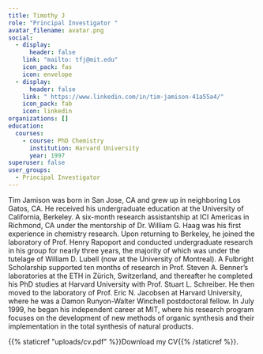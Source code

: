 ```yaml
---
title: Timothy J
role: "Principal Investigator "
avatar_filename: avatar.png
social:
  - display:
      header: false
    link: "mailto: tfj@mit.edu"
    icon_pack: fas
    icon: envelope
  - display:
      header: false
    link: " https://www.linkedin.com/in/tim-jamison-41a55a4/"
    icon_pack: fab
    icon: linkedin
organizations: []
education:
  courses:
    - course: PhD Chemistry
      institution: Harvard University
      year: 1997
superuser: false
user_groups:
  - Principal Investigator
---
```

<!--StartFragment-->

Tim Jamison was born in San Jose, CA and grew up in neighboring Los Gatos, CA. He received his undergraduate education at the University of California, Berkeley. A six-month research assistantship at ICI Americas in Richmond, CA under the mentorship of Dr. William G. Haag was his first experience in chemistry research. Upon returning to Berkeley, he joined the laboratory of Prof. Henry Rapoport and conducted undergraduate research in his group for nearly three years, the majority of which was under the tutelage of William D. Lubell (now at the University of Montreal). A Fulbright Scholarship supported ten months of research in Prof. Steven A. Benner’s laboratories at the ETH in Zürich, Switzerland, and thereafter he completed his PhD studies at Harvard University with Prof. Stuart L. Schreiber. He then moved to the laboratory of Prof. Eric N. Jacobsen at Harvard University, where he was a Damon Runyon-Walter Winchell postdoctoral fellow. In July 1999, he began his independent career at MIT, where his research program focuses on the development of new methods of organic synthesis and their implementation in the total synthesis of natural products.

{{% staticref "uploads/cv.pdf" %}}Download my CV{{% /staticref %}}.

<!--EndFragment-->